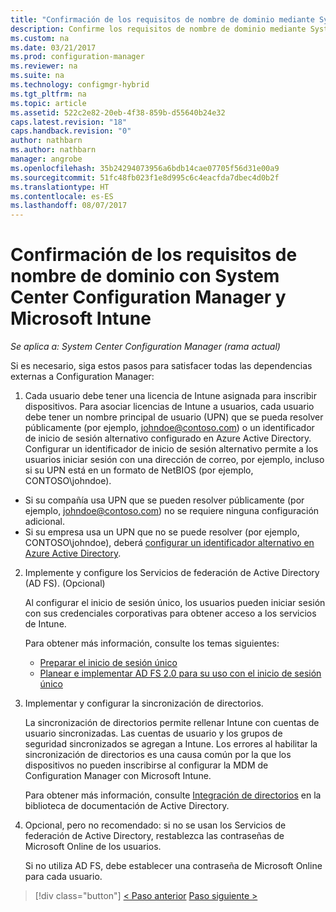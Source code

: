 ```yaml
---
title: "Confirmación de los requisitos de nombre de dominio mediante System Center Configuration Manager | Microsoft Docs"
description: Confirme los requisitos de nombre de dominio mediante System Center Configuration Manager.
ms.custom: na
ms.date: 03/21/2017
ms.prod: configuration-manager
ms.reviewer: na
ms.suite: na
ms.technology: configmgr-hybrid
ms.tgt_pltfrm: na
ms.topic: article
ms.assetid: 522c2e82-20eb-4f38-859b-d55640b24e32
caps.latest.revision: "18"
caps.handback.revision: "0"
author: nathbarn
ms.author: nathbarn
manager: angrobe
ms.openlocfilehash: 35b24294073956a6bdb14cae07705f56d31e00a9
ms.sourcegitcommit: 51fc48fb023f1e8d995c6c4eacfda7dbec4d0b2f
ms.translationtype: HT
ms.contentlocale: es-ES
ms.lasthandoff: 08/07/2017
---
```

# <a name="confirm-domain-name-requirements-with-system-center-configuration-manager-and-microsoft-intune"></a>Confirmación de los requisitos de nombre de dominio con System Center Configuration Manager y Microsoft Intune

*Se aplica a: System Center Configuration Manager (rama actual)*

Si es necesario, siga estos pasos para satisfacer todas las dependencias externas a Configuration Manager:

1. Cada usuario debe tener una licencia de Intune asignada para inscribir dispositivos. Para asociar licencias de Intune a usuarios, cada usuario debe tener un nombre principal de usuario (UPN) que se pueda resolver públicamente (por ejemplo, johndoe@contoso.com) o un identificador de inicio de sesión alternativo configurado en Azure Active Directory. Configurar un identificador de inicio de sesión alternativo permite a los usuarios iniciar sesión con una dirección de correo, por ejemplo, incluso si su UPN está en un formato de NetBIOS (por ejemplo, CONTOSO\johndoe).

  - Si su compañía usa UPN que se pueden resolver públicamente (por ejemplo, johndoe@contoso.com) no se requiere ninguna configuración adicional.
  - Si su empresa usa un UPN que no se puede resolver (por ejemplo, CONTOSO\johndoe), deberá [configurar un identificador alternativo en Azure Active Directory](https://azure.microsoft.com/documentation/articles/active-directory-aadconnect-get-started-custom/#pages-under-the-section-sync).

2.  Implemente y configure los Servicios de federación de Active Directory (AD FS). (Opcional)

     Al configurar el inicio de sesión único, los usuarios pueden iniciar sesión con sus credenciales corporativas para obtener acceso a los servicios de Intune.

     Para obtener más información, consulte los temas siguientes:
    -   [Preparar el inicio de sesión único](http://go.microsoft.com/fwlink/?LinkID=271124)
    -   [Planear e implementar AD FS 2.0 para su uso con el inicio de sesión único](http://go.microsoft.com/fwlink/?LinkID=271125)

3.  Implementar y configurar la sincronización de directorios.

     La sincronización de directorios permite rellenar Intune con cuentas de usuario sincronizadas. Las cuentas de usuario y los grupos de seguridad sincronizados se agregan a Intune. Los errores al habilitar la sincronización de directorios es una causa común por la que los dispositivos no pueden inscribirse al configurar la MDM de Configuration Manager con Microsoft Intune.

     Para obtener más información, consulte [Integración de directorios](http://go.microsoft.com/fwlink/?LinkID=271120) en la biblioteca de documentación de Active Directory.

4.  Opcional, pero no recomendado: si no se usan los Servicios de federación de Active Directory, restablezca las contraseñas de Microsoft Online de los usuarios.

     Si no utiliza AD FS, debe establecer una contraseña de Microsoft Online para cada usuario.

> [!div class="button"]
[< Paso anterior](create-mdm-collection.md)  [Paso siguiente >](configure-intune-subscription.md)
